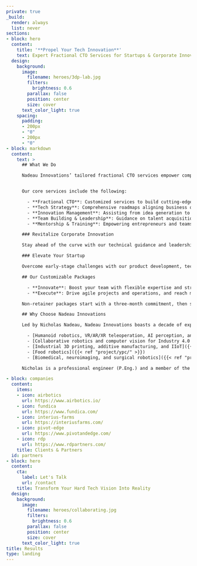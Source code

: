 ```yaml
---
private: true
_build:
  render: always
  list: never
sections:
- block: hero
  content:
    title: '**Propel Your Tech Innovation**'
    text: Expert Fractional CTO Services for Startups & Corporate Innovation
  design:
    background:
      image:
        filename: heroes/3dp-lab.jpg
        filters:
          brightness: 0.6
        parallax: false
        position: center
        size: cover
      text_color_light: true
    spacing:
      padding:
      - 200px
      - "0"
      - 200px
      - "0"
- block: markdown
  content:
    text: >
      ## What We Do

      Nadeau Innovations’ tailored fractional CTO services empower companies to develop next-gen technologies and high-performance teams. We provide a strategic partnership, offering expertise, flexibility, cost-effectiveness, and an independent perspective to drive innovation in startups and corporate ventures without the expense of a full-time hire.


      Our core services include the following:

        - **Fractional CTO**: Customized services to build cutting-edge tech and teams, with a strategic approach ensuring expertise, flexibility, and cost-effectiveness.
        - **Tech Strategy**: Comprehensive roadmaps aligning business objectives with the latest advancements tailored to each client’s needs.
        - **Innovation Management**: Assisting from idea generation to product launch with processes, frameworks, and metrics for a successful journey.
        - **Team Building & Leadership**: Guidance on talent acquisition, resource allocation, and skill development to foster collaboration and success.
        - **Mentorship & Training**: Empowering entrepreneurs and teams with skills and knowledge to navigate innovation challenges through a hands-on approach.

      ### Revitalize Corporate Innovation

      Stay ahead of the curve with our technical guidance and leadership, helping you tap into new markets, maintain relevancy, and cultivate an agile innovation culture.

      ### Elevate Your Startup

      Overcome early-stage challenges with our product development, technology strategy, team management, and fundraising expertise. Our hands-on leadership will bring your vision to life.

      ## Our Customizable Packages

        - **Innovate**: Boost your team with flexible expertise and strategic advice via a bank-of-hours retainer.
        - **Execute**: Drive agile projects and operations, and reach milestones with consistent, integrated support at an hourly rate (minimum 32 hours/month commitment).

      Non-retainer packages start with a three-month commitment, then switch to month-to-month with a 30-day notice for pauses or cancellations.

      ## Why Choose Nadeau Innovations

      Led by Nicholas Nadeau, Nadeau Innovations boasts a decade of experience creating cutting-edge hardware and software systems, including:

        - [Humanoid robotics, VR/AR/XR teleoperation, AI perception, and AGI]({{< ref "project/halodi/" >}})
        - [Collaborative robotics and computer vision for Industry 4.0 and dynamic sensing]({{< ref "project/osedea/" >}})
        - [Industrial 3D printing, additive manufacturing, and IIoT]({{< ref "project/aon3d/" >}})
        - [Food robotics]({{< ref "project/ypc/" >}})
        - [Biomedical, neuroimaging, and surgical robotics]({{< ref "project/rogue/" >}})

      Nicholas is a professional engineer (P.Eng.) and a member of the Ordre des ingénieurs du Québec (OIQ). He earned his Ph.D. from École de technologie supérieure, where his research combined machine learning and collaborative robotics to develop [safe robotic freehand medical ultrasound methods](https://espace.etsmtl.ca/id/eprint/2461/). Nicholas actively participates in the Montréal startup community, mentoring at accelerators, including [NextAI](https://www.nextcanada.com/next-ai/), [Techstars](https://www.techstars.com/), [Creative Destruction Lab](https://creativedestructionlab.com/locations/montreal/), and [FounderFuel](https://founderfuel.com/).

- block: companies
  content:
    items:
    - icon: airbotics
      url: https://www.airbotics.io/
    - icon: fundica
      url: https://www.fundica.com/
    - icon: interius-farms
      url: https://interiusfarms.com/
    - icon: pivot-edge
      url: https://www.pivotandedge.com/
    - icon: rdp
      url: https://www.rdpartners.com/
    title: Clients & Partners
  id: partners
- block: hero
  content:
    cta:
      label: Let's Talk
      url: /contact
    title: Transform Your Hard Tech Vision Into Reality
  design:
    background:
      image:
        filename: heroes/collaborating.jpg
        filters:
          brightness: 0.6
        parallax: false
        position: center
        size: cover
      text_color_light: true
title: Results
type: landing
---
```

